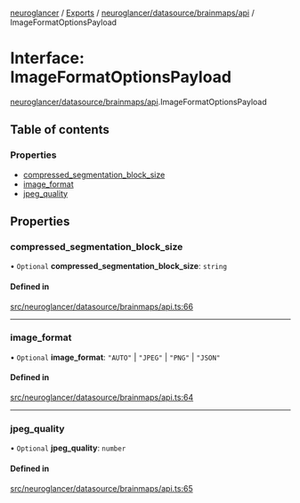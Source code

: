 [neuroglancer](../README.md) / [Exports](../modules.md) / [neuroglancer/datasource/brainmaps/api](../modules/neuroglancer_datasource_brainmaps_api.md) / ImageFormatOptionsPayload

# Interface: ImageFormatOptionsPayload

[neuroglancer/datasource/brainmaps/api](../modules/neuroglancer_datasource_brainmaps_api.md).ImageFormatOptionsPayload

## Table of contents

### Properties

- [compressed\_segmentation\_block\_size](neuroglancer_datasource_brainmaps_api.ImageFormatOptionsPayload.md#compressed_segmentation_block_size)
- [image\_format](neuroglancer_datasource_brainmaps_api.ImageFormatOptionsPayload.md#image_format)
- [jpeg\_quality](neuroglancer_datasource_brainmaps_api.ImageFormatOptionsPayload.md#jpeg_quality)

## Properties

### compressed\_segmentation\_block\_size

• `Optional` **compressed\_segmentation\_block\_size**: `string`

#### Defined in

[src/neuroglancer/datasource/brainmaps/api.ts:66](https://github.com/ActiveBrainAtlas2/neuroglancer/blob/034b457d/src/neuroglancer/datasource/brainmaps/api.ts#L66)

___

### image\_format

• `Optional` **image\_format**: ``"AUTO"`` \| ``"JPEG"`` \| ``"PNG"`` \| ``"JSON"``

#### Defined in

[src/neuroglancer/datasource/brainmaps/api.ts:64](https://github.com/ActiveBrainAtlas2/neuroglancer/blob/034b457d/src/neuroglancer/datasource/brainmaps/api.ts#L64)

___

### jpeg\_quality

• `Optional` **jpeg\_quality**: `number`

#### Defined in

[src/neuroglancer/datasource/brainmaps/api.ts:65](https://github.com/ActiveBrainAtlas2/neuroglancer/blob/034b457d/src/neuroglancer/datasource/brainmaps/api.ts#L65)
